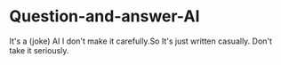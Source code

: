 # Question-and-answer-AI
It's a (joke) AI
I don't make it carefully.So It's just written casually.
Don't take it seriously.

